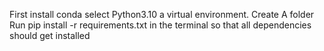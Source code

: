 First install conda
select Python3.10 a virtual environment.
Create A folder
Run  pip install -r requirements.txt in the terminal so that all dependencies should get installed
